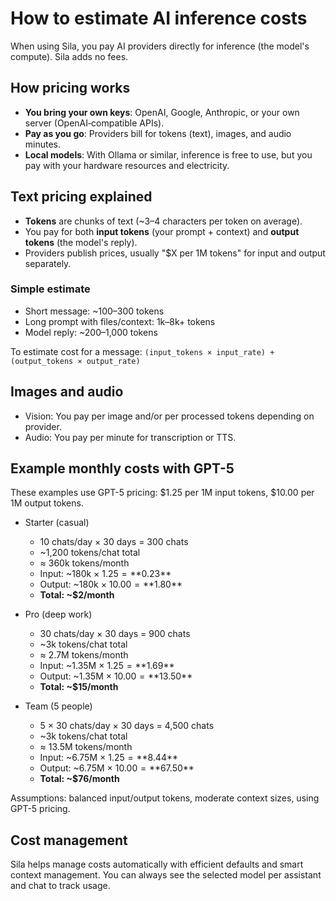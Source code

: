 # How to estimate AI inference costs

When using Sila, you pay AI providers directly for inference (the model's compute). Sila adds no fees.

## How pricing works

- **You bring your own keys**: OpenAI, Google, Anthropic, or your own server (OpenAI‑compatible APIs).
- **Pay as you go**: Providers bill for tokens (text), images, and audio minutes.
- **Local models**: With Ollama or similar, inference is free to use, but you pay with your hardware resources and electricity.

## Text pricing explained

- **Tokens** are chunks of text (~3–4 characters per token on average).
- You pay for both **input tokens** (your prompt + context) and **output tokens** (the model's reply).
- Providers publish prices, usually "$X per 1M tokens" for input and output separately.

### Simple estimate

- Short message: ~100–300 tokens
- Long prompt with files/context: 1k–8k+ tokens
- Model reply: ~200–1,000 tokens

To estimate cost for a message: `(input_tokens × input_rate) + (output_tokens × output_rate)`

## Images and audio

- Vision: You pay per image and/or per processed tokens depending on provider.
- Audio: You pay per minute for transcription or TTS.

## Example monthly costs with GPT-5

These examples use GPT-5 pricing: $1.25 per 1M input tokens, $10.00 per 1M output tokens.

- Starter (casual)
  - 10 chats/day × 30 days = 300 chats
  - ~1,200 tokens/chat total
  - ≈ 360k tokens/month
  - Input: ~180k × $1.25 = **$0.23**
  - Output: ~180k × $10.00 = **$1.80**
  - **Total: ~$2/month**

- Pro (deep work)
  - 30 chats/day × 30 days = 900 chats
  - ~3k tokens/chat total
  - ≈ 2.7M tokens/month
  - Input: ~1.35M × $1.25 = **$1.69**
  - Output: ~1.35M × $10.00 = **$13.50**
  - **Total: ~$15/month**

- Team (5 people)
  - 5 × 30 chats/day × 30 days = 4,500 chats
  - ~3k tokens/chat total
  - ≈ 13.5M tokens/month
  - Input: ~6.75M × $1.25 = **$8.44**
  - Output: ~6.75M × $10.00 = **$67.50**
  - **Total: ~$76/month**

Assumptions: balanced input/output tokens, moderate context sizes, using GPT-5 pricing.

## Cost management

Sila helps manage costs automatically with efficient defaults and smart context management. You can always see the selected model per assistant and chat to track usage.
